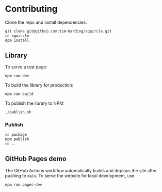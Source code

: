 # Contributing

Clone the repo and install dependencies.

```sh
git clone git@github.com:tim-harding/squircle.git
cd squircle
npm install
```

## Library

To serve a test page:

```sh
npm run dev
```

To build the library for production:

```sh
npm run build
```

To publish the library to NPM:

```sh
./publish.sh
```

### Publish

```sh
cd package
npm publish
cd ..
```

## GitHub Pages demo

The GitHub Actions workflow automatically builds and deploys the site after
pushing to `main`. To serve the website for local development, use

```sh
npm run pages-dev
```
